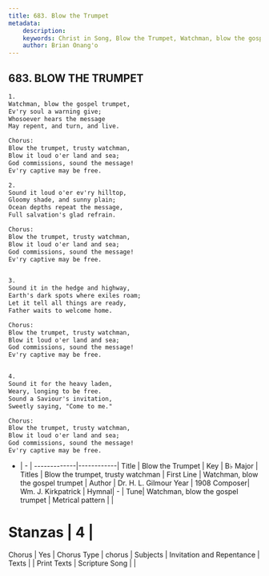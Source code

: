 ```yaml
---
title: 683. Blow the Trumpet
metadata:
    description: 
    keywords: Christ in Song, Blow the Trumpet, Watchman, blow the gospel trumpet, Blow the trumpet, trusty watchman
    author: Brian Onang'o
---
```



## 683. BLOW THE TRUMPET

```txt
1.
Watchman, blow the gospel trumpet,
Ev'ry soul a warning give;
Whosoever hears the message
May repent, and turn, and live.

Chorus:
Blow the trumpet, trusty watchman,
Blow it loud o'er land and sea;
God commissions, sound the message!
Ev'ry captive may be free.

2.
Sound it loud o'er ev'ry hilltop,
Gloomy shade, and sunny plain;
Ocean depths repeat the message,
Full salvation's glad refrain. 

Chorus:
Blow the trumpet, trusty watchman,
Blow it loud o'er land and sea;
God commissions, sound the message!
Ev'ry captive may be free.


3.
Sound it in the hedge and highway,
Earth's dark spots where exiles roam;
Let it tell all things are ready,
Father waits to welcome home. 

Chorus:
Blow the trumpet, trusty watchman,
Blow it loud o'er land and sea;
God commissions, sound the message!
Ev'ry captive may be free.


4.
Sound it for the heavy laden,
Weary, longing to be free.
Sound a Saviour's invitation,
Sweetly saying, "Come to me." 

Chorus:
Blow the trumpet, trusty watchman,
Blow it loud o'er land and sea;
God commissions, sound the message!
Ev'ry captive may be free.


```

- |   -  |
-------------|------------|
Title | Blow the Trumpet |
Key | B♭ Major |
Titles | Blow the trumpet, trusty watchman |
First Line | Watchman, blow the gospel trumpet |
Author | Dr. H. L. Gilmour
Year | 1908
Composer| Wm. J. Kirkpatrick |
Hymnal|  - |
Tune| Watchman, blow the gospel trumpet |
Metrical pattern | |
# Stanzas | 4 |
Chorus | Yes |
Chorus Type | chorus |
Subjects | Invitation and Repentance |
Texts |  |
Print Texts | 
Scripture Song |  |
  
